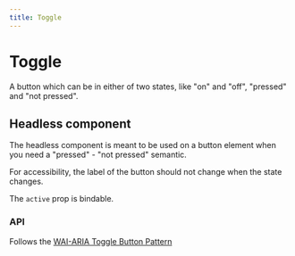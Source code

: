 ```yaml
---
title: Toggle
---
```


<script lang="ts">
  import Demo from "$components/Demo.svelte";
</script>

# Toggle

A button which can be in either of two states, like "on" and "off", "pressed" and "not pressed".

<Demo file="./toggleComponent.svelte" value="result" />


## Headless component

The headless component is meant to be used on a button element when you need a "pressed" - "not pressed" semantic.

For accessibility, the label of the button should not change when the state changes.

The `active` prop is bindable.

<Demo file="./toggleHeadless.svelte" value="code" />

### API

<API file="toggle.svelte.ts" type="ToggleOptions" bindable={true} defaults={true}/>


Follows the [WAI-ARIA Toggle Button Pattern](https://www.w3.org/WAI/ARIA/apg/patterns/button/)